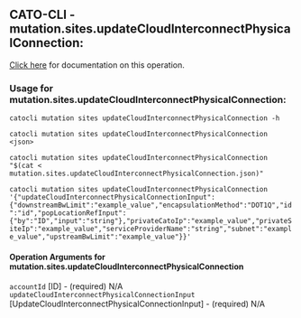 
## CATO-CLI - mutation.sites.updateCloudInterconnectPhysicalConnection:
[Click here](https://api.catonetworks.com/documentation/#mutation-mutation.sites.updateCloudInterconnectPhysicalConnection) for documentation on this operation.

### Usage for mutation.sites.updateCloudInterconnectPhysicalConnection:

`catocli mutation sites updateCloudInterconnectPhysicalConnection -h`

`catocli mutation sites updateCloudInterconnectPhysicalConnection <json>`

`catocli mutation sites updateCloudInterconnectPhysicalConnection "$(cat < mutation.sites.updateCloudInterconnectPhysicalConnection.json)"`

`catocli mutation sites updateCloudInterconnectPhysicalConnection '{"updateCloudInterconnectPhysicalConnectionInput":{"downstreamBwLimit":"example_value","encapsulationMethod":"DOT1Q","id":"id","popLocationRefInput":{"by":"ID","input":"string"},"privateCatoIp":"example_value","privateSiteIp":"example_value","serviceProviderName":"string","subnet":"example_value","upstreamBwLimit":"example_value"}}'`


#### Operation Arguments for mutation.sites.updateCloudInterconnectPhysicalConnection ####

`accountId` [ID] - (required) N/A    
`updateCloudInterconnectPhysicalConnectionInput` [UpdateCloudInterconnectPhysicalConnectionInput] - (required) N/A    
